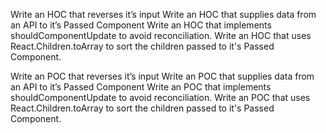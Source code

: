 Write an HOC that reverses it’s input
Write an HOC that supplies data from an API to it’s Passed Component
Write an HOC that implements shouldComponentUpdate to avoid reconciliation.
Write an HOC that uses React.Children.toArray to sort the children passed to it's Passed Component.

Write an POC that reverses it’s input
Write an POC that supplies data from an API to it’s Passed Component
Write an POC that implements shouldComponentUpdate to avoid reconciliation.
Write an POC that uses React.Children.toArray to sort the children passed to it's Passed Component.
